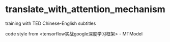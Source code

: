 # translate_with_attention_mechanism
training with TED Chinese-English subtitles

code style from <tensorflow实战google深度学习框架> - MTModel
